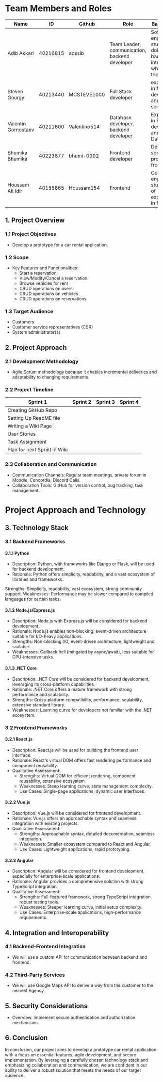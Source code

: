 # Team Members and Roles
Name | ID | Github | Role | Background
--- | --- | --- | --- | -- 
Adib Akkari | 40216815 | adssib | Team Leader, communication, backend developer | Software engineer student doing a backend intership while taking the course 
Steven Gourgy | 40213440 | MCSTEVE1000 | Full Stack developer | experienced in front end development and data science
Valentin Gornostaev | 40211600 | Valentino514 |  Database developer, backend developer | Experience in Rest API development and Databases
Bhumika Bhumika | 40223877 | bhumi-0902 | Frontend developer | Developed some projects in front end
Houssam Ait Idir | 40155665 | Houssam154 | Frontend  |Computer engineering student a bit of experience in front end
## 1. Project Overview

### 1.1 Project Objectives
- Develop a  prototype for a car rental application.
  
### 1.2 Scope
- Key Features and Functionalities:
  - Start a reservation
  - View/Modify/Cancel a reservation
  - Browse vehicles for rent
  - CRUD operations on users
  - CRUD operations on vehicles
  - CRUD operations on reservations
  
### 1.3 Target Audience
  - Customers
  - Customer service representatives (CSR)
  - System administrator(s)

## 2. Project Approach

### 2.1 Development Methodology
- Agile Scrum methodology because it enables incremental deliveries and adaptability to changing requirements.

### 2.2 Project Timeline
Sprint 1 | Sprint 2 | Sprint 3 | Sprint 4
--- | --- | --- | ---
Creating GitHub Repo |  |  | 
Setting Up ReadME file |  |  | 
Writing a Wiki Page|  |  | 
User Stories|  |  |
Task Assignment | | | 
Plan for next Sprint in Wiki | | |  

### 2.3 Collaboration and Communication
- Communication Channels: Regular team meetings, private forum in Moodle, Concordia, Discord Calls.
- Collaboration Tools: GitHub for version control, bug tracking, task management.


# Project Approach and Technology 
## 3. Technology Stack

### 3.1 Backend Frameworks

#### 3.1.1 Python 

- Description: Python, with frameworks like Django or Flask, will be used for backend development.
- Rationale: Python offers simplicity, readability, and a vast ecosystem of libraries and frameworks.

Strengths: Simplicity, readability, vast ecosystem, strong community support.
Weaknesses: Performance may be slower compared to compiled languages for certain tasks.

#### 3.1.2 Node.js/Express.js
- Description: Node.js with Express.js will be considered for backend development.
- Rationale: Node.js enables non-blocking, event-driven architecture suitable for I/O-heavy applications.
- Strengths: Non-blocking I/O, event-driven architecture, lightweight and scalable.
- Weaknesses: Callback hell (mitigated by async/await), less suitable for CPU-intensive tasks.
#### 3.1.3 .NET Core
- Description: .NET Core will be considered for backend development, leveraging its cross-platform capabilities.
- Rationale: .NET Core offers a mature framework with strong performance and scalability.
- Strengths: Cross-platform compatibility, performance, scalability, extensive standard library.
- Weaknesses: Learning curve for developers not familiar with the .NET ecosystem.
  
### 3.2 Frontend Frameworks
#### 3.2.1 React.js
  - Description: React.js will be used for building the frontend user interface.
  - Rationale: React's virtual DOM offers fast rendering performance and component reusability.
  - Qualitative Assessment:
     - Strengths: Virtual DOM for efficient rendering, component reusability, extensive ecosystem.
     - Weaknesses: Steep learning curve, state management complexity.
     - Use Cases: Single-page applications, dynamic user interfaces.

#### 3.2.2 Vue.js
  - Description: Vue.js will be considered for frontend development.
  - Rationale: Vue.js offers an approachable syntax and seamless integration with existing projects.
  - Qualitative Assessment:
     - Strengths: Approachable syntax, detailed documentation, seamless integration.
     - Weaknesses: Smaller ecosystem compared to React and Angular.
     - Use Cases: Lightweight applications, rapid prototyping.

#### 3.2.3 Angular
  - Description: Angular will be considered for frontend development, especially for enterprise-scale applications.
  - Rationale: Angular provides a comprehensive solution with strong TypeScript integration.
  - Qualitative Assessment:
     - Strengths: Full-featured framework, strong TypeScript integration, robust testing tools.
     - Weaknesses: Steeper learning curve, initial setup complexity.
     - Use Cases: Enterprise-scale applications, high-performance requirements.
   
## 4. Integration and Interoperability
### 4.1 Backend-Frontend Integration
- We will use a custom API for communication between backend and frontend.
### 4.2 Third-Party Services
- We will use Google Maps API to derive a way from the customer to the nearest Agency
## 5. Security Considerations
- Overview: Implement secure authentication and authorization mechanisms.

## 6. Conclusion
 In conclusion, our project aims to develop a prototype car rental application with a focus on essential features, agile development, and secure implementation. By leveraging a carefully chosen technology stack and emphasizing collaboration and communication, we are confident in our ability to deliver a robust solution that meets the needs of our target audience.
